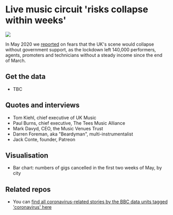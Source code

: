 # Live music circuit 'risks collapse within weeks'

![](https://ichef.bbci.co.uk/news/624/cpsprodpb/A670/production/_112180624_gigscancelled.png)

In May 2020 we [reported](https://www.bbc.co.uk/news/uk-england-52573685) on fears that the UK's scene would collapse without government support, as the lockdown left 140,000 performers, agents, promoters and technicians without a steady income since the end of March.

## Get the data 

* TBC

## Quotes and interviews 

* Tom Kiehl, chief executive of UK Music 
* Paul Burns, chief executive, The Tees Music Alliance
* Mark Davyd, CEO, the Music Venues Trust 
* Darren Foreman, aka "Beardyman", multi-instrumentalist
* Jack Conte, founder, Patreon

## Visualisation 

* Bar chart: numbers of gigs cancelled in the first two weeks of May, by city

## Related repos 

* You can [find all coronavirus-related stories by the BBC data units tagged 'coronavirus' here](https://github.com/search?q=topic%3Acoronavirus+org%3ABBC-Data-Unit&type=Repositories)
